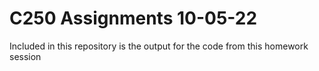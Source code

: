 # C250 Assignments 10-05-22

Included in this repository is the output for the code from this homework session
